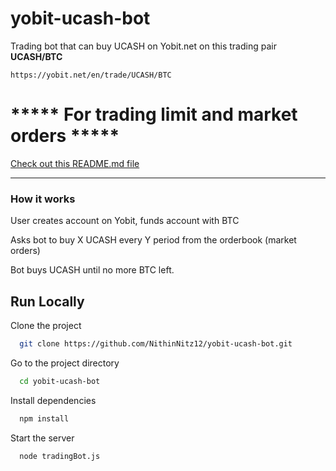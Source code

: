 # yobit-ucash-bot

Trading bot that can buy UCASH on Yobit.net on this trading pair **UCASH/BTC**
```
https://yobit.net/en/trade/UCASH/BTC

```
# ***** For trading limit and market orders *****
[Check out this README.md file](/trading-limit-and-market/README.md)
<hr>

### How it works
User creates account on Yobit, funds account with BTC

Asks bot to buy X UCASH every Y period from the orderbook (market orders)

Bot buys UCASH until no more BTC left.

## Run Locally

Clone the project

```bash
  git clone https://github.com/NithinNitz12/yobit-ucash-bot.git
```

Go to the project directory

```bash
  cd yobit-ucash-bot
```

Install dependencies

```bash
  npm install
```

Start the server

```bash
  node tradingBot.js
```

